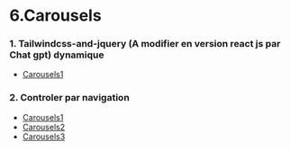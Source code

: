 
# 6.Carousels
### 1. Tailwindcss-and-jquery (A modifier en version react js par  Chat gpt) dynamique
- [Carousels1](https://www.creative-tim.com/twcomponents/component/carousel-slider-with-tailwindcss-and-jquery)
### 2. Controler par navigation
- [Carousels1](https://www.creative-tim.com/twcomponents/component/carousel)
- [Carousels2](https://www.creative-tim.com/twcomponents/component/image-slider/landing)
- [Carousels3](https://www.creative-tim.com/twcomponents/component/simple-image-slider)
